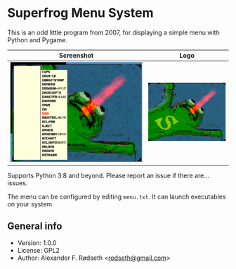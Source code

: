 Superfrog Menu System
=====================

This is an odd little program from 2007, for displaying a simple menu with Python and Pygame.

| Screenshot                        | Logo                            |
|-----------------------------------|---------------------------------|
| ![screenshot](img/screenshot.png) | ![superfrog](img/superfrog.png) |

Supports Python 3.8 and beyond. Please report an issue if there are... issues.

The menu can be configured by editing `menu.txt`. It can launch executables on your system.

General info
------------

* Version: 1.0.0
* License: GPL2
* Author: Alexander F. Rødseth &lt;rodseth@gmail.com&gt;
